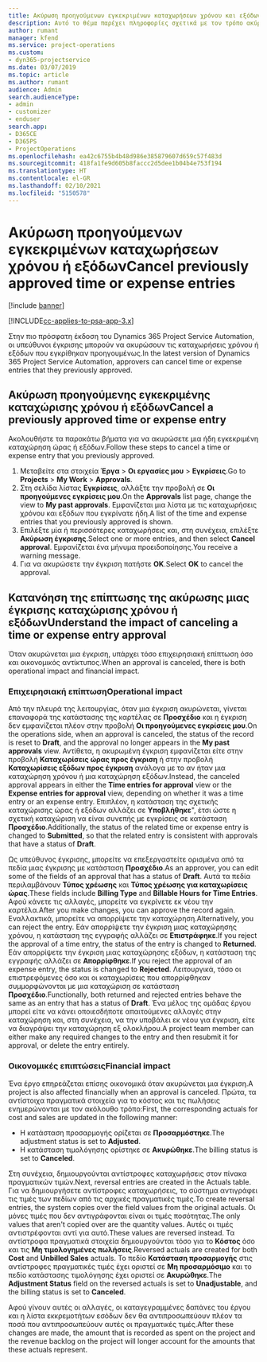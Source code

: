 ```yaml
---
title: Ακύρωση προηγούμενων εγκεκριμένων καταχωρήσεων χρόνου και εξόδων
description: Αυτό το θέμα παρέχει πληροφορίες σχετικά με τον τρόπο ακύρωσης μιας εγκεκριμένης μιας συναλλαγής χρόνου και δαπάνης έργου.
author: rumant
manager: kfend
ms.service: project-operations
ms.custom:
- dyn365-projectservice
ms.date: 03/07/2019
ms.topic: article
ms.author: rumant
audience: Admin
search.audienceType:
- admin
- customizer
- enduser
search.app:
- D365CE
- D365PS
- ProjectOperations
ms.openlocfilehash: ea42c6755b4b48d986e385879607d659c57f483d
ms.sourcegitcommit: 418fa1fe9d605b8faccc2d5dee1b04b4e753f194
ms.translationtype: HT
ms.contentlocale: el-GR
ms.lasthandoff: 02/10/2021
ms.locfileid: "5150578"
---
```

# <a name="cancel-previously-approved-time-or-expense-entries"></a><span data-ttu-id="66b2e-103">Ακύρωση προηγούμενων εγκεκριμένων καταχωρήσεων χρόνου ή εξόδων</span><span class="sxs-lookup"><span data-stu-id="66b2e-103">Cancel previously approved time or expense entries</span></span>

[!include [banner](../includes/psa-now-project-operations.md)]

[!INCLUDE[cc-applies-to-psa-app-3.x](../includes/cc-applies-to-psa-app-3x.md)]

<span data-ttu-id="66b2e-104">Στην πιο πρόσφατη έκδοση του Dynamics 365 Project Service Automation, οι υπεύθυνοι έγκρισης μπορούν να ακυρώσουν τις καταχωρήσεις χρόνου ή εξόδων που εγκρίθηκαν προηγουμένως.</span><span class="sxs-lookup"><span data-stu-id="66b2e-104">In the latest version of Dynamics 365 Project Service Automation, approvers can cancel time or expense entries that they previously approved.</span></span>

## <a name="cancel-a-previously-approved-time-or-expense-entry"></a><span data-ttu-id="66b2e-105">Ακύρωση προηγούμενης εγκεκριμένης καταχώρισης χρόνου ή εξόδων</span><span class="sxs-lookup"><span data-stu-id="66b2e-105">Cancel a previously approved time or expense entry</span></span>

<span data-ttu-id="66b2e-106">Ακολουθήστε τα παρακάτω βήματα για να ακυρώσετε μια ήδη εγκεκριμένη καταχώρηση ώρας ή εξόδων.</span><span class="sxs-lookup"><span data-stu-id="66b2e-106">Follow these steps to cancel a time or expense entry that you previously approved.</span></span>

1. <span data-ttu-id="66b2e-107">Μεταβείτε στα στοιχεία **Έργα** \> **Οι εργασίες μου** \> **Εγκρίσεις**.</span><span class="sxs-lookup"><span data-stu-id="66b2e-107">Go to **Projects** \> **My Work** \> **Approvals**.</span></span>
2. <span data-ttu-id="66b2e-108">Στη σελίδα λίστας **Εγκρίσεις**, αλλάξτε την προβολή σε **Οι προηγούμενες εγκρίσεις μου**.</span><span class="sxs-lookup"><span data-stu-id="66b2e-108">On the **Approvals** list page, change the view to **My past approvals**.</span></span> <span data-ttu-id="66b2e-109">Εμφανίζεται μια λίστα με τις καταχωρήσεις χρόνου και εξόδων που εγκρίνατε ήδη.</span><span class="sxs-lookup"><span data-stu-id="66b2e-109">A list of the time and expense entries that you previously approved is shown.</span></span>
3. <span data-ttu-id="66b2e-110">Επιλέξτε μία ή περισσότερες καταχωρήσεις και, στη συνέχεια, επιλέξτε **Ακύρωση έγκρισης**.</span><span class="sxs-lookup"><span data-stu-id="66b2e-110">Select one or more entries, and then select **Cancel approval**.</span></span> <span data-ttu-id="66b2e-111">Εμφανίζεται ένα μήνυμα προειδοποίησης.</span><span class="sxs-lookup"><span data-stu-id="66b2e-111">You receive a warning message.</span></span>
4. <span data-ttu-id="66b2e-112">Για να ακυρώσετε την έγκριση πατήστε **ΟΚ**.</span><span class="sxs-lookup"><span data-stu-id="66b2e-112">Select **OK** to cancel the approval.</span></span>

## <a name="understand-the-impact-of-canceling-a-time-or-expense-entry-approval"></a><span data-ttu-id="66b2e-113">Κατανόηση της επίπτωσης της ακύρωσης μιας έγκρισης καταχώρισης χρόνου ή εξόδων</span><span class="sxs-lookup"><span data-stu-id="66b2e-113">Understand the impact of canceling a time or expense entry approval</span></span>

<span data-ttu-id="66b2e-114">Όταν ακυρώνεται μια έγκριση, υπάρχει τόσο επιχειρησιακή επίπτωση όσο και οικονομικός αντίκτυπος.</span><span class="sxs-lookup"><span data-stu-id="66b2e-114">When an approval is canceled, there is both operational impact and financial impact.</span></span>

### <a name="operational-impact"></a><span data-ttu-id="66b2e-115">Επιχειρησιακή επίπτωση</span><span class="sxs-lookup"><span data-stu-id="66b2e-115">Operational impact</span></span>

<span data-ttu-id="66b2e-116">Από την πλευρά της λειτουργίας, όταν μια έγκριση ακυρώνεται, γίνεται επαναφορά της κατάστασης της καρτέλας σε **Προσχέδιο** και η έγκριση δεν εμφανίζεται πλέον στην προβολή **Οι προηγούμενες εγκρίσεις μου**.</span><span class="sxs-lookup"><span data-stu-id="66b2e-116">On the operations side, when an approval is canceled, the status of the record is reset to **Draft**, and the approval no longer appears in the **My past approvals** view.</span></span> <span data-ttu-id="66b2e-117">Αντίθετα, η ακυρωμένη έγκριση εμφανίζεται είτε στην προβολή **Καταχωρίσεις ώρας προς έγκριση** ή στην προβολή **Καταχωρίσεις εξόδων προς έγκριση** ανάλογα με το αν ήταν μια καταχώρηση χρόνου ή μια καταχώρηση εξόδων.</span><span class="sxs-lookup"><span data-stu-id="66b2e-117">Instead, the canceled approval appears in either the **Time entries for approval** view or the **Expense entries for approval** view, depending on whether it was a time entry or an expense entry.</span></span> <span data-ttu-id="66b2e-118">Επιπλέον, η κατάσταση της σχετικής καταχώρισης ώρας ή εξόδων αλλάζει σε **Υποβλήθηκε**", έτσι ώστε η σχετική καταχώριση να είναι συνεπής με εγκρίσεις σε κατάσταση **Προσχέδιο**.</span><span class="sxs-lookup"><span data-stu-id="66b2e-118">Additionally, the status of the related time or expense entry is changed to **Submitted**, so that the related entry is consistent with approvals that have a status of **Draft**.</span></span>

<span data-ttu-id="66b2e-119">Ως υπεύθυνος έγκρισης, μπορείτε να επεξεργαστείτε ορισμένα από τα πεδία μιας έγκρισης με κατάσταση **Προσχέδιο**.</span><span class="sxs-lookup"><span data-stu-id="66b2e-119">As an approver, you can edit some of the fields of an approval that has a status of **Draft**.</span></span> <span data-ttu-id="66b2e-120">Αυτά τα πεδία περιλαμβάνουν **Τύπος χρέωσης** και **Τύπος χρέωσης για καταχωρίσεις ώρας**.</span><span class="sxs-lookup"><span data-stu-id="66b2e-120">These fields include **Billing Type** and **Billable Hours for Time Entries**.</span></span> <span data-ttu-id="66b2e-121">Αφού κάνετε τις αλλαγές, μπορείτε να εγκρίνετε εκ νέου την καρτέλα.</span><span class="sxs-lookup"><span data-stu-id="66b2e-121">After you make changes, you can approve the record again.</span></span> <span data-ttu-id="66b2e-122">Εναλλακτικά, μπορείτε να απορρίψετε την καταχώρηση.</span><span class="sxs-lookup"><span data-stu-id="66b2e-122">Alternatively, you can reject the entry.</span></span> <span data-ttu-id="66b2e-123">Εάν απορρίψετε την έγκριση μιας καταχώρησης χρόνου, η κατάσταση της εγγραφής αλλάζει σε **Επιστράφηκε**.</span><span class="sxs-lookup"><span data-stu-id="66b2e-123">If you reject the approval of a time entry, the status of the entry is changed to **Returned**.</span></span> <span data-ttu-id="66b2e-124">Εάν απορρίψετε την έγκριση μιας καταχώρησης εξόδων, η κατάσταση της εγγραφής αλλάζει σε **Απορρίφθηκε**.</span><span class="sxs-lookup"><span data-stu-id="66b2e-124">If you reject the approval of an expense entry, the status is changed to **Rejected**.</span></span> <span data-ttu-id="66b2e-125">Λειτουργικά, τόσο οι επιστρεφόμενες όσο και οι καταχωρίσεις που απορρίφθηκαν συμμορφώνονται με μια καταχώριση σε κατάσταση **Προσχέδιο**.</span><span class="sxs-lookup"><span data-stu-id="66b2e-125">Functionally, both returned and rejected entries behave the same as an entry that has a status of **Draft**.</span></span> <span data-ttu-id="66b2e-126">Ένα μέλος της ομάδας έργου μπορεί είτε να κάνει οποιεσδήποτε απαιτούμενες αλλαγές στην καταχώρηση και, στη συνέχεια, να την υποβάλει εκ νέου για έγκριση, είτε να διαγράψει την καταχώρηση εξ ολοκλήρου.</span><span class="sxs-lookup"><span data-stu-id="66b2e-126">A project team member can either make any required changes to the entry and then resubmit it for approval, or delete the entry entirely.</span></span>

### <a name="financial-impact"></a><span data-ttu-id="66b2e-127">Οικονομικές επιπτώσεις</span><span class="sxs-lookup"><span data-stu-id="66b2e-127">Financial impact</span></span>

<span data-ttu-id="66b2e-128">Ένα έργο επηρεάζεται επίσης οικονομικά όταν ακυρώνεται μια έγκριση.</span><span class="sxs-lookup"><span data-stu-id="66b2e-128">A project is also affected financially when an approval is canceled.</span></span> <span data-ttu-id="66b2e-129">Πρώτα, τα αντίστοιχα πραγματικά στοιχεία για το κόστος και τις πωλήσεις ενημερώνονται με τον ακόλουθο τρόπο:</span><span class="sxs-lookup"><span data-stu-id="66b2e-129">First, the corresponding actuals for cost and sales are updated in the following manner:</span></span>

- <span data-ttu-id="66b2e-130">Η κατάσταση προσαρμογής ορίζεται σε **Προσαρμόστηκε**.</span><span class="sxs-lookup"><span data-stu-id="66b2e-130">The adjustment status is set to **Adjusted**.</span></span>
- <span data-ttu-id="66b2e-131">Η κατάσταση τιμολόγησης ορίστηκε σε **Ακυρώθηκε**.</span><span class="sxs-lookup"><span data-stu-id="66b2e-131">The billing status is set to **Canceled**.</span></span>

<span data-ttu-id="66b2e-132">Στη συνέχεια, δημιουργούνται αντίστροφες καταχωρήσεις στον πίνακα πραγματικών τιμών.</span><span class="sxs-lookup"><span data-stu-id="66b2e-132">Next, reversal entries are created in the Actuals table.</span></span> <span data-ttu-id="66b2e-133">Για να δημιουργήσετε αντίστροφες καταχωρήσεις, το σύστημα αντιγράφει τις τιμές των πεδίων από τις αρχικές πραγματικές τιμές.</span><span class="sxs-lookup"><span data-stu-id="66b2e-133">To create reversal entries, the system copies over the field values from the original actuals.</span></span> <span data-ttu-id="66b2e-134">Οι μόνες τιμές που δεν αντιγράφονται είναι οι τιμές ποσότητας.</span><span class="sxs-lookup"><span data-stu-id="66b2e-134">The only values that aren't copied over are the quantity values.</span></span> <span data-ttu-id="66b2e-135">Αυτές οι τιμές αντιστρέφονται αντί για αυτό.</span><span class="sxs-lookup"><span data-stu-id="66b2e-135">These values are reversed instead.</span></span> <span data-ttu-id="66b2e-136">Τα αντίστροφα πραγματικά στοιχεία δημιουργούνται τόσο για το **Κόστος** όσο και τις **Μη τιμολογημένες πωλήσεις**.</span><span class="sxs-lookup"><span data-stu-id="66b2e-136">Reversed actuals are created for both **Cost** and **Unbilled Sales** actuals.</span></span> <span data-ttu-id="66b2e-137">Το πεδίο **Κατάσταση προσαρμογής** στις αντίστροφες πραγματικές τιμές έχει οριστεί σε **Μη προσαρμόσιμο** και το πεδίο κατάστασης τιμολόγησης έχει οριστεί σε **Ακυρώθηκε**.</span><span class="sxs-lookup"><span data-stu-id="66b2e-137">The **Adjustment Status** field on the reversed actuals is set to **Unadjustable**, and the billing status is set to **Canceled**.</span></span>

<span data-ttu-id="66b2e-138">Αφού γίνουν αυτές οι αλλαγές, οι καταγεγραμμένες δαπάνες του έργου και η λίστα εκκρεμοτήτων εσόδων δεν θα αντιπροσωπεύουν πλέον τα ποσά που αντιπροσωπεύουν αυτές οι πραγματικές τιμές.</span><span class="sxs-lookup"><span data-stu-id="66b2e-138">After these changes are made, the amount that is recorded as spent on the project and the revenue backlog on the project will longer account for the amounts that these actuals represent.</span></span>
